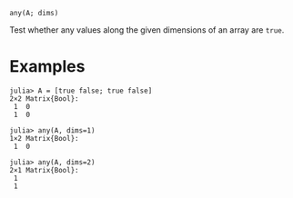 ```
any(A; dims)
```

Test whether any values along the given dimensions of an array are `true`.

# Examples

```jldoctest
julia> A = [true false; true false]
2×2 Matrix{Bool}:
 1  0
 1  0

julia> any(A, dims=1)
1×2 Matrix{Bool}:
 1  0

julia> any(A, dims=2)
2×1 Matrix{Bool}:
 1
 1
```
